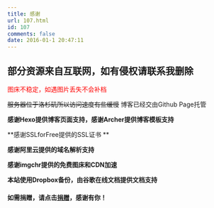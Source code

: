```yaml
---
title: 感谢
url: 107.html
id: 107
comments: false
date: 2016-01-1 20:47:11
---
```


## 部分资源来自互联网，如有侵权请联系我删除

 <font color=red>图床不稳定，如遇图片丢失不会补档 </font>

~~服务器位于洛杉矶所以访问速度有些缓慢~~
博客已经交由Github Page托管
<!--more-->

**感谢Hexo提供博客页面支持，感谢Archer提供博客模板支持**

 **感谢SSLforFree提供的SSL证书 **

**感谢阿里云提供的域名解析支持** 

**感谢imgchr提供的免费图床和CDN加速** 

**本站使用Dropbox备份，由谷歌在线文档提供文档支持**

#### 如需捐赠，请点击[捐赠](HTTPS://QR.ALIPAY.COM/FKX03103NJXTNUTOYLS473)，感谢有你！